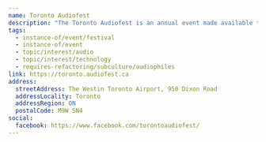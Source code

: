 ```yaml
---
name: Toronto Audiofest
description: "The Toronto Audiofest is an annual event made available to audio companies who believe that supporting the audio industry and its community is important to the industry's development and vitality. These shows represent the only way dealers and manufacturers can meet audio enthusiasts face-to-face in one place, showcasing hundreds of brands and products in a festive, quality environment."
tags:
  - instance-of/event/festival
  - instance-of/event
  - topic/interest/audio
  - topic/interest/technology
  - requires-refactoring/subculture/audiophiles
link: https://toronto.audiofest.ca
address:
  streetAddress: The Westin Toronto Airport, 950 Dixon Road
  addressLocality: Toronto
  addressRegion: ON
  postalCode: M9W 5N4
social:
  facebook: https://www.facebook.com/torontoaudiofest/
---
```

